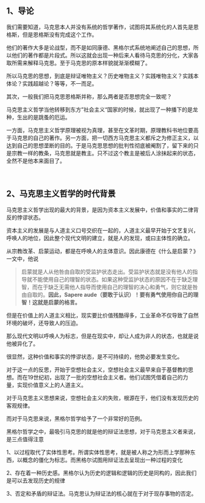 <h2>1、导论</h2><p>我们需要知道，马克思本人并没有系统的哲学著作，试图将其系统化的人首先是恩格斯，但是恩格斯没有完成这个工作。</p><p>他们的著作大多是论战型，而不是如同康德、黑格尔式系统地阐述自己的思想，所以他们的著作都是片段式。所以这就会出现一种后来人看待马克思的分化，大家各取所需来解释马克思。至于马克思的原本样貌就渐渐模糊了。</p><p>所以马克思的思想，到底是辩证唯物主义？历史唯物主义？实践唯物主义？实践本体论？实践超越论？等等，不一而足。</p><p>其次，一般我们把马克思恩格斯并称，那么两者是否思想完全一致呢？</p><p>马克思主义哲学当他转移到东方”社会主义“国家的时候，就出现了一种播下的是龙种，生出的是跳蚤的厄运。</p><p>一方面，马克思主义哲学原理被视为真理，甚至在文革时期，原理教科书地位要高于马克思的自己的著作。另一方面，把一切西方马克思主义都斥之为修正主义，以达到自己的思想垄断的目的。于是马克思思想的批判性彻底被阉割了，留下来的只是宗教一样的教条，马克思就是教主。只不过这个教主是被后人涂抹起来的状态，全然不是他本来面目了。</p><p class="ztext-empty-paragraph"><br/></p><h2>2、马克思主义哲学的时代背景</h2><p>马克思主义哲学出现的最大的背景，是因为资本主义发展中，价值和事实的二律背反的悖谬状态。</p><p>资本主义的发展是与人道主义口号交织在一起的，人道主义最早开始于文艺复兴，呼唤人的地位，因此整个现代文明的建立，就是人的发现，或曰主体性的确立。</p><p>从宗教改革、启蒙运动，都是在呼唤人的主体意识。因此康德在《什么是启蒙？》一文中，他说</p><blockquote>启蒙就是人从他咎由自取的受监护状态走出。受监护状态就是没有他人的指导就不能使用自己的理智的状态。如果这种受监护状态的原因不在于缺乏理智，而在于缺乏无需他人指导而使用自己的理智的决心和勇气，则它就是咎由自取的。<b>因此，Sapere aude（要敢于认识）！要有勇气使用你自己的理智！这就是启蒙的格言。</b></blockquote><p>但是在价值上的人道主义相比，现实要比价值残酷得多，工业革命不仅导致了自然环境的破坏，还导致人的压迫。</p><p>那么现代文明以呼唤人为标志，但是在现实中，却让人成为非人的状态，也就是说他被异化了。</p><p>很显然，这种价值和事实的悖谬状态，是不可持续的，他势必要发生变化。</p><p>对于这一点的反思，开始于空想社会主义，空想社会主义最早来自于基督教的思想。而在19世纪初，出现了一批的空想社会主义者。他们试图凭借着自己的力量，实现价值意义上的人道主义。</p><p>对于马克思主义思想来说，空想社会主义的失败，根源在于，他们没有发现历史的客观规律。</p><p>而对于马克思来说，黑格尔哲学给予了一个非常好的范例。</p><p>黑格尔哲学之中，最吸引马克思的就是他的辩证法思想，对于马克思主义者来说，是三点值得注意</p><p>1、以过程取代了实体性思考。所谓实体性思考，就是被人称之为形而上学那种东西，以概念的僵化为标志。而黑格尔试图用辩证法去呈现出一种过程的变化</p><p>2、存在着一种历史感。黑格尔认为历史的逻辑和逻辑的历史是同构的，因此我们是可以去发现历史的规律</p><p>3、否定和矛盾的辩证法。马克思认为辩证法的核心就在于对于现存事物的否定。</p><p></p><p></p><p></p>